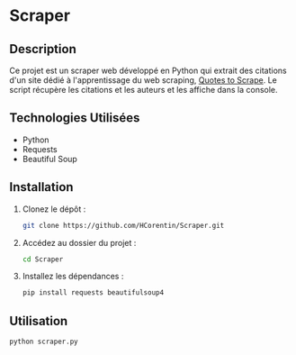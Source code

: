 # Scraper

## Description

Ce projet est un scraper web développé en Python qui extrait des citations d'un site dédié à l'apprentissage du web scraping, [Quotes to Scrape](http://quotes.toscrape.com/). Le script récupère les citations et les auteurs et les affiche dans la console.

## Technologies Utilisées

- Python
- Requests
- Beautiful Soup

## Installation

1. Clonez le dépôt :
   ```bash
   git clone https://github.com/HCorentin/Scraper.git

2. Accédez au dossier du projet :
   ```bash
   cd Scraper

3. Installez les dépendances :
   ```bash
   pip install requests beautifulsoup4

## Utilisation

```bash
python scraper.py

